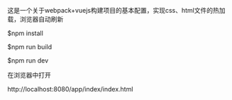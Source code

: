 这是一个关于webpack+vuejs构建项目的基本配置，实现css、html文件的热加载，浏览器自动刷新

$npm install

$npm run build

$npm run dev

在浏览器中打开

http://localhost:8080/app/index/index.html